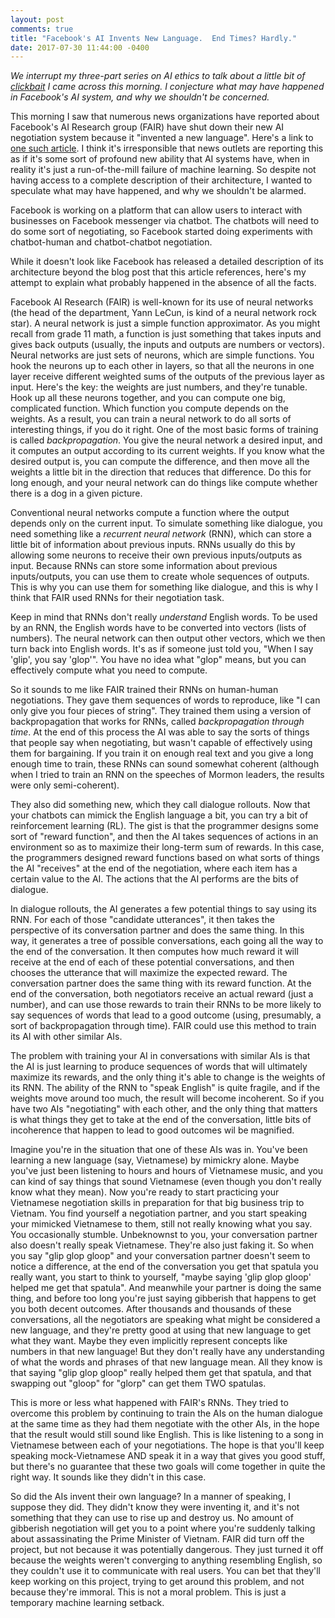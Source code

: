 ```yaml
---
layout: post
comments: true
title: "Facebook's AI Invents New Language.  End Times? Hardly."
date: 2017-07-30 11:44:00 -0400
---
```


_We interrupt my three-part series on AI ethics to talk about a little bit of [clickbait](http://www.theepochtimes.com/n3/2274480-facebook-shut-down-ai-after-it-invented-its-own-language/) I came across this morning.  I conjecture what may have happened in Facebook's AI system, and why we shouldn't be concerned._

This morning I saw that numerous news organizations have reported about Facebook's AI Research group (FAIR) have shut down their new AI negotiation system because it "invented a new language". Here's a link to [one such article](http://www.theepochtimes.com/n3/2274480-facebook-shut-down-ai-after-it-invented-its-own-language/).  I think it's irresponsible that news outlets are reporting this as if it's some sort of profound new ability that AI systems have, when in reality it's just a run-of-the-mill failure of machine learning.  So despite not having access to a complete description of their architecture, I wanted to speculate what may have happened, and why we shouldn't be alarmed.

Facebook is working on a platform that can allow users to interact with businesses on Facebook messenger via chatbot.  The chatbots will need to do some sort of negotiating, so Facebook started doing experiments with chatbot-human and chatbot-chatbot negotiation.

While it doesn't look like Facebook has released a detailed description of its architecture beyond the blog post that this article references, here's my attempt to explain what probably happened in the absence of all the facts.

Facebook AI Research (FAIR) is well-known for its use of neural networks (the head of the department, Yann LeCun, is kind of a neural network rock star).  A neural network is just a simple function approximator.  As you might recall from grade 11 math, a function is just something that takes inputs and gives back outputs (usually, the inputs and outputs are numbers or vectors).  Neural networks are just sets of neurons, which are simple functions.  You hook the neurons up to each other in layers, so that all the neurons in one layer receive different weighted sums of the outputs of the previous layer as input.  Here's the key: the weights are just numbers, and they're tunable.  Hook up all these neurons together, and you can compute one big, complicated function.  Which function you compute depends on the weights.  As a result, you can train a neural network to do all sorts of interesting things, if you do it right.  One of the most basic forms of training is called *backpropagation*.  You give the neural network a desired input, and it computes an output according to its current weights.  If you know what the desired output is, you can compute the difference, and then move all the weights a little bit in the direction that reduces that difference.  Do this for long enough, and your neural network can do things like compute whether there is a dog in a given picture.

Conventional neural networks compute a function where the output depends only on the current input.  To simulate something like dialogue, you need something like a *recurrent neural network* (RNN), which can store a little bit of information about previous inputs.  RNNs usually do this by allowing some neurons to receive their own previous inputs/outputs as input.  Because RNNs can store some information about previous inputs/outputs, you can use them to create whole sequences of outputs.  This is why you can use them for something like dialogue, and this is why I think that FAIR used RNNs for their negotiation task.

Keep in mind that RNNs don't really *understand* English words. To be used by an RNN, the English words have to be converted into vectors (lists of numbers).  The neural network can then output other vectors, which we then turn back into English words.  It's as if someone just told you, "When I say 'glip', you say 'glop'". You have no idea what "glop" means, but you can effectively compute what you need to compute.

So it sounds to me like FAIR trained their RNNs on human-human negotiations.  They gave them sequences of words to reproduce, like "I can only give you four pieces of string".  They trained them using a version of backpropagation that works for RNNs, called *backpropagation through time*.  At the end of this process the AI was able to say the sorts of things that people say when negotiating, but wasn't capable of effectively using them for bargaining.  If you train it on enough real text and you give a long enough time to train, these RNNs can sound somewhat coherent (although when I tried to train an RNN on the speeches of Mormon leaders, the results were only semi-coherent).

They also did something new, which they call dialogue rollouts.  Now that your chatbots can mimick the English language a bit, you can try a bit of reinforcement learning (RL).  The gist is that the programmer designs some sort of "reward function", and then the AI takes sequences of actions in an environment so as to maximize their long-term sum of rewards.  In this case, the programmers designed reward functions based on what sorts of things the AI "receives" at the end of the negotiation, where each item has a certain value to the AI.  The actions that the AI performs are the bits of dialogue.

In dialogue rollouts, the AI generates a few potential things to say using its RNN.  For each of those "candidate utterances", it then takes the perspective of its conversation partner and does the same thing.  In this way, it generates a tree of possible conversations, each going all the way to the end of the conversation.  It then computes how much reward it will receive at the end of each of these potential conversations, and then chooses the utterance that will maximize the expected reward.  The conversation partner does the same thing with its reward function.  At the end of the conversation, both negotiators receive an actual reward (just a number), and can use those rewards to train their RNNs to be more likely to say sequences of words that lead to a good outcome (using, presumably, a sort of backpropagation through time).  FAIR could use this method to train its AI with other similar AIs.

The problem with training your AI in conversations with similar AIs is that the AI is just learning to produce sequences of words that will ultimately maximize its rewards, and the only thing it's able to change is the weights of its RNN.  The ability of the RNN to "speak English" is quite fragile, and if the weights move around too much, the result will become incoherent.  So if you have two AIs "negotiating" with each other, and the only thing that matters is what things they get to take at the end of the conversation, little bits of incoherence that happen to lead to good outcomes wil be magnified.

Imagine you're in the situation that one of these AIs was in.  You've been learning a new language (say, Vietnamese) by mimickry alone.  Maybe you've just been listening to hours and hours of Vietnamese music, and you can kind of say things that sound Vietnamese (even though you don't really know what they mean).  Now you're ready to start practicing your Vietnamese negotiation skills in preparation for that big business trip to Vietnam.  You find yourself a negotiation partner, and you start speaking your mimicked Vietnamese to them, still not really knowing what you say.  You occasionally stumble.  Unbeknownst to you, your conversation partner also doesn't really speak Vietnamese.  They're also just faking it.  So when you say "glip glop gloop" and your conversation partner doesn't seem to notice a difference, at the end of the conversation you get that spatula you really want, you start to think to yourself, "maybe saying 'glip glop gloop' helped me get that spatula".  And meanwhile your partner is doing the same thing, and before too long you're just saying gibberish that happens to get you both decent outcomes.  After thousands and thousands of these conversations, all the negotiators are speaking what might be considered a new language, and they're pretty good at using that new language to get what they want.  Maybe they even implicitly represent concepts like numbers in that new language! But they don't really have any understanding of what the words and phrases of that new language mean.  All they know is that saying "glip glop gloop" really helped them get that spatula, and that swapping out "gloop" for "glorp" can get them TWO spatulas.

This is more or less what happened with FAIR's RNNs.  They tried to overcome this problem by continuing to train the AIs on the human dialogue at the same time as they had them negotiate with the other AIs, in the hope that the result would still sound like English.  This is like listening to a song in Vietnamese between each of your negotiations.  The hope is that you'll keep speaking mock-Vietnamese AND speak it in a way that gives you good stuff, but there's no guarantee that these two goals will come together in quite the right way.  It sounds like they didn't in this case.

So did the AIs invent their own language? In a manner of speaking, I suppose they did.  They didn't know they were inventing it, and it's not something that they can use to rise up and destroy us.  No amount of gibberish negotiation will get you to a point where you're suddenly talking about assassinating the Prime Minister of Vietnam.  FAIR did turn off the project, but not because it was potentially dangerous.  They just turned it off because the weights weren't converging to anything resembling English, so they couldn't use it to communicate with real users.  You can bet that they'll keep working on this project, trying to get around this problem, and not because they're immoral.  This is not a moral problem.  This is just a temporary machine learning setback.